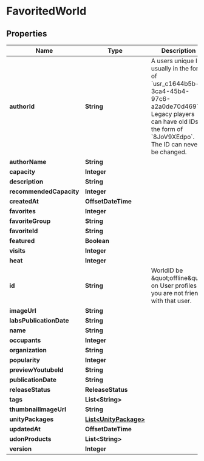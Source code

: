 

# FavoritedWorld



## Properties

| Name | Type | Description | Notes |
|------------ | ------------- | ------------- | -------------|
|**authorId** | **String** | A users unique ID, usually in the form of &#x60;usr_c1644b5b-3ca4-45b4-97c6-a2a0de70d469&#x60;. Legacy players can have old IDs in the form of &#x60;8JoV9XEdpo&#x60;. The ID can never be changed. |  |
|**authorName** | **String** |  |  |
|**capacity** | **Integer** |  |  |
|**description** | **String** |  |  |
|**recommendedCapacity** | **Integer** |  |  [optional] |
|**createdAt** | **OffsetDateTime** |  |  |
|**favorites** | **Integer** |  |  |
|**favoriteGroup** | **String** |  |  |
|**favoriteId** | **String** |  |  |
|**featured** | **Boolean** |  |  |
|**visits** | **Integer** |  |  [optional] |
|**heat** | **Integer** |  |  |
|**id** | **String** | WorldID be \&quot;offline\&quot; on User profiles if you are not friends with that user. |  |
|**imageUrl** | **String** |  |  |
|**labsPublicationDate** | **String** |  |  |
|**name** | **String** |  |  |
|**occupants** | **Integer** |  |  |
|**organization** | **String** |  |  |
|**popularity** | **Integer** |  |  |
|**previewYoutubeId** | **String** |  |  [optional] |
|**publicationDate** | **String** |  |  |
|**releaseStatus** | **ReleaseStatus** |  |  |
|**tags** | **List&lt;String&gt;** |   |  |
|**thumbnailImageUrl** | **String** |  |  |
|**unityPackages** | [**List&lt;UnityPackage&gt;**](UnityPackage.md) |   |  |
|**updatedAt** | **OffsetDateTime** |  |  |
|**udonProducts** | **List&lt;String&gt;** |  |  [optional] |
|**version** | **Integer** |  |  |



